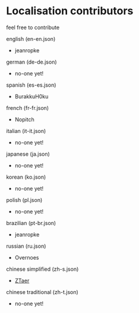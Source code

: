 # Localisation contributors

feel free to contribute

english (en-en.json)
  - jeanropke 
  
german (de-de.json)
  - no-one yet!
    
spanish (es-es.json)
  - BurakkuH0ku
    
french (fr-fr.json)
  - Nopitch
  
italian (it-it.json)
- no-one yet!

japanese (ja.json)
  - no-one yet!
  
korean (ko.json)
  - no-one yet!
  
polish (pl.json)
  - no-one yet!
  
brazilian (pt-br.json)
  - jeanropke
  
russian (ru.json)
  - Overnoes
   
chinese simplified (zh-s.json)
  - <a href="https://github.com/ZTaer/SoseeRDOMap" > ZTaer </a>
   
chinese traditional (zh-t.json)
  - no-one yet!
   
